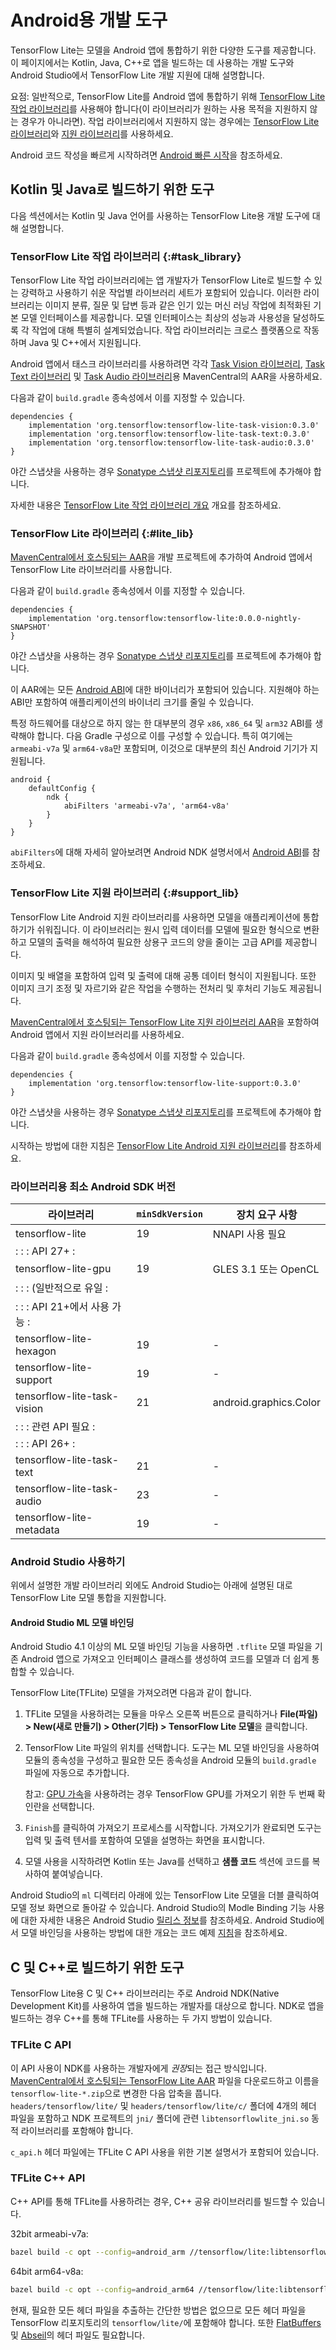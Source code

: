# Android용 개발 도구

TensorFlow Lite는 모델을 Android 앱에 통합하기 위한 다양한 도구를 제공합니다. 이 페이지에서는 Kotlin, Java, C++로 앱을 빌드하는 데 사용하는 개발 도구와 Android Studio에서 TensorFlow Lite 개발 지원에 대해 설명합니다.

요점: 일반적으로, TensorFlow Lite를 Android 앱에 통합하기 위해 [TensorFlow Lite 작업 라이브러리](#task_library)를 사용해야 합니다(이 라이브러리가 원하는 사용 목적을 지원하지 않는 경우가 아니라면). 작업 라이브러리에서 지원하지 않는 경우에는 [TensorFlow Lite 라이브러리](#lite_lib)와 [지원 라이브러리](#support_lib)를 사용하세요.

Android 코드 작성을 빠르게 시작하려면 [Android 빠른 시작](../android/quickstart)을 참조하세요.

## Kotlin 및 Java로 빌드하기 위한 도구

다음 섹션에서는 Kotlin 및 Java 언어를 사용하는 TensorFlow Lite용 개발 도구에 대해 설명합니다.

### TensorFlow Lite 작업 라이브러리 {:#task_library}

TensorFlow Lite 작업 라이브러리에는 앱 개발자가 TensorFlow Lite로 빌드할 수 있는 강력하고 사용하기 쉬운 작업별 라이브러리 세트가 포함되어 있습니다. 이러한 라이브러리는 이미지 분류, 질문 및 답변 등과 같은 인기 있는 머신 러닝 작업에 최적화된 기본 모델 인터페이스를 제공합니다. 모델 인터페이스는 최상의 성능과 사용성을 달성하도록 각 작업에 대해 특별히 설계되었습니다. 작업 라이브러리는 크로스 플랫폼으로 작동하며 Java 및 C++에서 지원됩니다.

Android 앱에서 태스크 라이브러리를 사용하려면 각각 [Task Vision 라이브러리](https://search.maven.org/artifact/org.tensorflow/tensorflow-lite-task-vision), [Task Text 라이브러리](https://search.maven.org/artifact/org.tensorflow/tensorflow-lite-task-text) 및 [Task Audio 라이브러리](https://search.maven.org/artifact/org.tensorflow/tensorflow-lite-task-audio)용 MavenCentral의 AAR을 사용하세요.

다음과 같이 `build.gradle` 종속성에서 이를 지정할 수 있습니다.

```build
dependencies {
    implementation 'org.tensorflow:tensorflow-lite-task-vision:0.3.0'
    implementation 'org.tensorflow:tensorflow-lite-task-text:0.3.0'
    implementation 'org.tensorflow:tensorflow-lite-task-audio:0.3.0'
}
```

야간 스냅샷을 사용하는 경우 [Sonatype 스냅샷 리포지토리](./lite_build#use_nightly_snapshots)를 프로젝트에 추가해야 합니다.

자세한 내용은 [TensorFlow Lite 작업 라이브러리 개요](../inference_with_metadata/task_library/overview.md) 개요를 참조하세요.

### TensorFlow Lite 라이브러리 {:#lite_lib}

[MavenCentral에서 호스팅되는 AAR](https://search.maven.org/artifact/org.tensorflow/tensorflow-lite)을 개발 프로젝트에 추가하여 Android 앱에서 TensorFlow Lite 라이브러리를 사용합니다.

다음과 같이 `build.gradle` 종속성에서 이를 지정할 수 있습니다.

```build
dependencies {
    implementation 'org.tensorflow:tensorflow-lite:0.0.0-nightly-SNAPSHOT'
}
```

야간 스냅샷을 사용하는 경우 [Sonatype 스냅샷 리포지토리](./lite_build#use_nightly_snapshots)를 프로젝트에 추가해야 합니다.

이 AAR에는 모든 [Android ABI](https://developer.android.com/ndk/guides/abis)에 대한 바이너리가 포함되어 있습니다. 지원해야 하는 ABI만 포함하여 애플리케이션의 바이너리 크기를 줄일 수 있습니다.

특정 하드웨어를 대상으로 하지 않는 한 대부분의 경우 `x86`, `x86_64` 및 `arm32` ABI를 생략해야 합니다. 다음 Gradle 구성으로 이를 구성할 수 있습니다. 특히 여기에는 `armeabi-v7a` 및 `arm64-v8a`만 포함되며, 이것으로 대부분의 최신 Android 기기가 지원됩니다.

```build
android {
    defaultConfig {
        ndk {
            abiFilters 'armeabi-v7a', 'arm64-v8a'
        }
    }
}
```

`abiFilters`에 대해 자세히 알아보려면 Android NDK 설명서에서 [Android ABI](https://developer.android.com/ndk/guides/abis)를 참조하세요.

### TensorFlow Lite 지원 라이브러리 {:#support_lib}

TensorFlow Lite Android 지원 라이브러리를 사용하면 모델을 애플리케이션에 통합하기가 쉬워집니다. 이 라이브러리는 원시 입력 데이터를 모델에 필요한 형식으로 변환하고 모델의 출력을 해석하여 필요한 상용구 코드의 양을 줄이는 고급 API를 제공합니다.

이미지 및 배열을 포함하여 입력 및 출력에 대해 공통 데이터 형식이 지원됩니다. 또한 이미지 크기 조정 및 자르기와 같은 작업을 수행하는 전처리 및 후처리 기능도 제공됩니다.

[MavenCentral에서 호스팅되는 TensorFlow Lite 지원 라이브러리 AAR](https://search.maven.org/artifact/org.tensorflow/tensorflow-lite-support)을 포함하여 Android 앱에서 지원 라이브러리를 사용하세요.

다음과 같이 `build.gradle` 종속성에서 이를 지정할 수 있습니다.

```build
dependencies {
    implementation 'org.tensorflow:tensorflow-lite-support:0.3.0'
}
```

야간 스냅샷을 사용하는 경우 [Sonatype 스냅샷 리포지토리](./lite_build#use_nightly_snapshots)를 프로젝트에 추가해야 합니다.

시작하는 방법에 대한 지침은 [TensorFlow Lite Android 지원 라이브러리](../inference_with_metadata/lite_support.md)를 참조하세요.

### 라이브러리용 최소 Android SDK 버전

라이브러리 | `minSdkVersion` | 장치 요구 사항
--- | --- | ---
tensorflow-lite | 19 | NNAPI 사용 필요
:                             :                 : API 27+                : |  |
tensorflow-lite-gpu | 19 | GLES 3.1 또는 OpenCL
:                             :                 : (일반적으로 유일        : |  |
:                             :                 : API 21+에서 사용 가능   : |  |
tensorflow-lite-hexagon | 19 | -
tensorflow-lite-support | 19 | -
tensorflow-lite-task-vision | 21 | android.graphics.Color
:                             :                 : 관련 API 필요   : |  |
:                             :                 : API 26+                : |  |
tensorflow-lite-task-text | 21 | -
tensorflow-lite-task-audio | 23 | -
tensorflow-lite-metadata | 19 | -

### Android Studio 사용하기

위에서 설명한 개발 라이브러리 외에도 Android Studio는 아래에 설명된 대로 TensorFlow Lite 모델 통합을 지원합니다.

#### Android Studio ML 모델 바인딩

Android Studio 4.1 이상의 ML 모델 바인딩 기능을 사용하면 `.tflite` 모델 파일을 기존 Android 앱으로 가져오고 인터페이스 클래스를 생성하여 코드를 모델과 더 쉽게 통합할 수 있습니다.

TensorFlow Lite(TFLite) 모델을 가져오려면 다음과 같이 합니다.

1. TFLite 모델을 사용하려는 모듈을 마우스 오른쪽 버튼으로 클릭하거나 **File(파일) &gt; New(새로 만들기) &gt; Other(기타) &gt; TensorFlow Lite 모델**을 클릭합니다.

2. TensorFlow Lite 파일의 위치를 선택합니다. 도구는 ML 모델 바인딩을 사용하여 모듈의 종속성을 구성하고 필요한 모든 종속성을 Android 모듈의 `build.gradle` 파일에 자동으로 추가합니다.

    참고: [GPU 가속](../performance/gpu)을 사용하려는 경우 TensorFlow GPU를 가져오기 위한 두 번째 확인란을 선택합니다.

3. `Finish`를 클릭하여 가져오기 프로세스를 시작합니다. 가져오기가 완료되면 도구는 입력 및 출력 텐서를 포함하여 모델을 설명하는 화면을 표시합니다.

4. 모델 사용을 시작하려면 Kotlin 또는 Java를 선택하고 **샘플 코드** 섹션에 코드를 복사하여 붙여넣습니다.

Android Studio의 `ml` 디렉터리 아래에 있는 TensorFlow Lite 모델을 더블 클릭하여 모델 정보 화면으로 돌아갈 수 있습니다. Android Studio의 Modle Binding 기능 사용에 대한 자세한 내용은 Android Studio [릴리스 정보](https://developer.android.com/studio/releases#4.1-tensor-flow-lite-models)를 참조하세요. Android Studio에서 모델 바인딩을 사용하는 방법에 대한 개요는 코드 예제 [지침](https://github.com/tensorflow/examples/blob/master/lite/examples/image_classification/android/README.md)을 참조하세요.

## C 및 C++로 빌드하기 위한 도구

TensorFlow Lite용 C 및 C++ 라이브러리는 주로 Android NDK(Native Development Kit)를 사용하여 앱을 빌드하는 개발자를 대상으로 합니다. NDK로 앱을 빌드하는 경우 C++를 통해 TFLite를 사용하는 두 가지 방법이 있습니다.

### TFLite C API

이 API 사용이 NDK를 사용하는 개발자에게 *권장*되는 접근 방식입니다. [MavenCentral에서 호스팅되는 TensorFlow Lite AAR](https://search.maven.org/artifact/org.tensorflow/tensorflow/tensorflow-lite) 파일을 다운로드하고 이름을 `tensorflow-lite-*.zip`으로 변경한 다음 압축을 풉니다. `headers/tensorflow/lite/` 및 `headers/tensorflow/lite/c/` 폴더에 4개의 헤더 파일을 포함하고 NDK 프로젝트의 `jni/` 폴더에 관련 `libtensorflowlite_jni.so` 동적 라이브러리를 포함해야 합니다.

`c_api.h` 헤더 파일에는 TFLite C API 사용을 위한 기본 설명서가 포함되어 있습니다.

### TFLite C++ API

C++ API를 통해 TFLite를 사용하려는 경우, C++ 공유 라이브러리를 빌드할 수 있습니다.

32bit armeabi-v7a:

```sh
bazel build -c opt --config=android_arm //tensorflow/lite:libtensorflowlite.so
```

64bit arm64-v8a:

```sh
bazel build -c opt --config=android_arm64 //tensorflow/lite:libtensorflowlite.so
```

현재, 필요한 모든 헤더 파일을 추출하는 간단한 방법은 없으므로 모든 헤더 파일을 TensorFlow 리포지토리의 `tensorflow/lite/`에 포함해야 합니다. 또한 [FlatBuffers](https://github.com/google/flatbuffers) 및 [Abseil](https://github.com/abseil/abseil-cpp)의 헤더 파일도 필요합니다.
